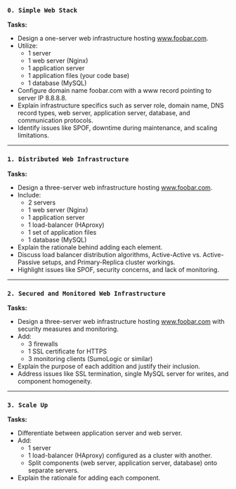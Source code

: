 ### `0. Simple Web Stack`

**Tasks:**
- Design a one-server web infrastructure hosting www.foobar.com.
- Utilize:
  - 1 server
  - 1 web server (Nginx)
  - 1 application server
  - 1 application files (your code base)
  - 1 database (MySQL)
- Configure domain name foobar.com with a www record pointing to server IP 8.8.8.8.
- Explain infrastructure specifics such as server role, domain name, DNS record types, web server, application server, database, and communication protocols.
- Identify issues like SPOF, downtime during maintenance, and scaling limitations.

---

### `1. Distributed Web Infrastructure`

**Tasks:**
- Design a three-server web infrastructure hosting www.foobar.com.
- Include:
  - 2 servers
  - 1 web server (Nginx)
  - 1 application server
  - 1 load-balancer (HAproxy)
  - 1 set of application files
  - 1 database (MySQL)
- Explain the rationale behind adding each element.
- Discuss load balancer distribution algorithms, Active-Active vs. Active-Passive setups, and Primary-Replica cluster workings.
- Highlight issues like SPOF, security concerns, and lack of monitoring.

---

### `2. Secured and Monitored Web Infrastructure`

**Tasks:**
- Design a three-server web infrastructure hosting www.foobar.com with security measures and monitoring.
- Add:
  - 3 firewalls
  - 1 SSL certificate for HTTPS
  - 3 monitoring clients (SumoLogic or similar)
- Explain the purpose of each addition and justify their inclusion.
- Address issues like SSL termination, single MySQL server for writes, and component homogeneity.

---

### `3. Scale Up`

**Tasks:**
- Differentiate between application server and web server.
- Add:
  - 1 server
  - 1 load-balancer (HAproxy) configured as a cluster with another.
  - Split components (web server, application server, database) onto separate servers.
- Explain the rationale for adding each component.

